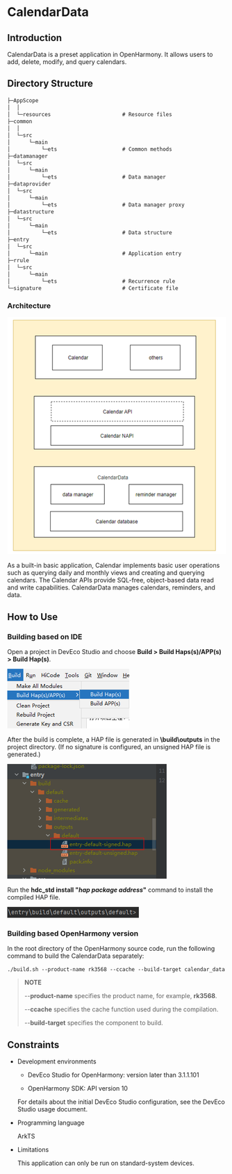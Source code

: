 # CalendarData

## Introduction

CalendarData is a preset application in OpenHarmony. It allows users to add, delete, modify, and query calendars.

## Directory Structure
```
├─AppScope
│  │  
│  └─resources                       # Resource files
├─common
│  │  
│  └─src
│      └─main  
│          └─ets                     # Common methods           
├─datamanager 
│  └─src
│      └─main
│          └─ets                     # Data manager                    
├─dataprovider
│  └─src
│      └─main
│          └─ets                     # Data manager proxy        
├─datastructure 
│  └─src
│      └─main 
│          └─ets                     # Data structure              
├─entry
│  └─src
│      └─main                        # Application entry         
├─rrule
│  └─src
│      └─main
│          └─ets                     # Recurrence rule         
└─signature                          # Certificate file
```

### Architecture

![](./figures/architecture.png)

As a built-in basic application, Calendar implements basic user operations such as querying daily and monthly views and creating and querying calendars. The Calendar APIs provide SQL-free, object-based data read and write capabilities. CalendarData manages calendars, reminders, and data.

## How to Use

### Building based on IDE

Open a project in DevEco Studio and choose **Build > Build Haps(s)/APP(s) > Build Hap(s)**.

![](./figures/build_haps.png)

After the build is complete, a HAP file is generated in **\build\outputs** in the project directory. (If no signature is configured, an unsigned HAP file is generated.)

![](./figures/build_output_dir_release.png)

Run the **hdc_std install "*hap package address*"** command to install the compiled HAP file.

![](./figures/calendar_install.png)

### Building based OpenHarmony version

In the root directory of the OpenHarmony source code, run the following command to build the CalendarData separately:

```
./build.sh --product-name rk3568 --ccache --build-target calendar_data
```

> **NOTE**
>
> --**product-name** specifies the product name, for example, **rk3568**.
>
> --**ccache** specifies the cache function used during the compilation.
>
> --**build-target** specifies the component to build.

## Constraints
- Development environments
   - DevEco Studio for OpenHarmony: version later than 3.1.1.101
   
   - OpenHarmony SDK: API version 10
   
   For details about the initial DevEco Studio configuration, see the DevEco Studio usage document.
   
- Programming language
   
   ArkTS
   
- Limitations
   
   This application can only be run on standard-system devices.
